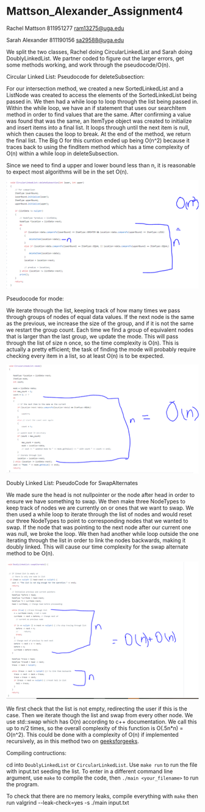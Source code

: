 # Mattson_Alexander_Assignment4

Rachel Mattson
811951277
ram13275@uga.edu

Sarah Alexander
811190156
sa29588@uga.edu

We split the two classes, Rachel doing CircularLinkedList and Sarah doing DoublyLinkedList. We partner coded to figure out the larger errors, get some methods working, and work through the pseudocode/O(n).

Circular Linked List:
Pseudocode for deleteSubsection:

For our intersection method, we created a new SortedLinkedList and a ListNode was created to access the elements of the SortedLinkedList being passed in. We then had a while loop to loop through the list being passed in. Within the while loop, we have an if statement that uses our searchItem method in order to find values that are the same. After confirming a value was found that was the same, an ItemType object was created to initialize and insert items into a final list. It loops through until the next item is null, which then causes the loop to break. At the end of the method, we return the final list. The Big O for this cuntion ended up being O(n^2) because it traces back to using the findItem method which has a time complexity of O(n) within a while loop in deleteSubsection. 

Since we need to find a upper and lower bound less than n, it is reasonable to expect most algorithms will be in the set O(n).

![deletesubO](deletesubO.PNG)

Pseudocode for mode: 

We iterate through the list, keeping track of how many times we pass through groups of nodes of equal data values. If the next node is the same as the previous, we increase the size of the group, and if it is not the same we restart the group count. Each time we find a group of equivalent nodes that is larger than the last group, we update the mode. This will pass through the list of size n once, so the time complexity is O(n). This is actually a pretty efficient; the task of finding the mode will probably require checking every item in a list, so at least O(n) is to be expected. 

![](modeO.PNG)


Doubly Linked List:
PseudoCode for SwapAlternates

We made sure the head is not nullpointer or the node after head in order to ensure we have something to swap. We then make three NodeTypes to keep track of nodes we are currently on or ones that we want to swap. We then used a while loop to iterate through the list of nodes and would reset our three NodeTypes to point to corresponding nodes that we wanted to swap. If the node that was pointing to the next node after our current one was null, we broke the loop. We then had another while loop outside the one iterating through the list in order to link the nodes backwards, making it doubly linked. This will cause our time complexity for the swap alternate method to be O(n). 

![](swapAltO.PNG)


We first check that the list is not empty, redirecting the user if this is the case. Then we iterate though the list and swap from every other node. We use std::swap which has O(n) according to c++ documentation. We call this up to n/2 times, so the overall complexity of this function is O(.5n\*n) = O(n^2). This could be done with a complexity of O(n) if implemented recursively, as in this method two on [geeksforgeeks](https://www.geeksforgeeks.org/pairwise-swap-elements-of-a-given-linked-list/).


Compiling contructions:

cd into `DoublyLinkedList` or `CircularLinkedList`. Use `make run` to run the file with input.txt seeding the list.
To enter in a different command line argument, use `make` to compile the code, then `./main <your_filename>` to run the program.

To check that there are no memory leaks, compile everything with `make` then run valgrind --leak-check=yes -s ./main input.txt 

